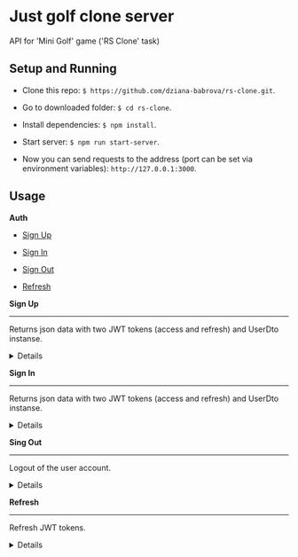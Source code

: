 # Just golf clone server

 API for 'Mini Golf' game ('RS Clone' task)

##  Setup and Running

- Clone this repo: `$ https://github.com/dziana-babrova/rs-clone.git`.

- Go to downloaded folder: `$ cd rs-clone`.

- Install dependencies: `$ npm install`.

- Start server: `$ npm run start-server`.

- Now you can send requests to the address (port can be set via environment variables): `http://127.0.0.1:3000`.

##  Usage

 **Auth**

- [Sign Up](https://github.com/dziana-babrova/rs-clone/serveri#sing-up)

- [Sign In](https://github.com/dziana-babrova/rs-clone/serveri#sing-in)

- [Sign Out](https://github.com/dziana-babrova/rs-clone/serveri#sing-out)

- [Refresh](https://github.com/dziana-babrova/rs-clone/serveri#refresh)

**Sign Up**

----

Returns json data with two JWT tokens (access and refresh) and UserDto instanse.

<details>

* **URL**

/api/auth/signup

* **Method:**

`POST`

* **Headers:**

`'Content-Type': 'application/json'`

* **URL Params**

None

* **Query Params**

None

* **Data Params**
```json
{

"email": "test@test.test",

"username": "testname",

"password": "password"

}
```


* **Success Response:**

* **Code:** 201 CREATED <br />

**Content:**

```json

{

"accessToken": "eyJhbGciOiJIUzI1NiIsInR5cCI6IkpXVCJ9.eyJpZCI6IjYzZTUzNmZhOTBhNjI1NGExNzRiYTBmMyIsImVtYWlsIjoidGUxMXMxdEB0ZXN0LnRlc3QiLCJ1c2VybmFtZSI6InRlc3RlciIsImlhdCI6MTY3NTk2NjIwMiwiZXhwIjoxNjc2MDUyNjAyfQ.kb4wpgExz4uH0BueM9L32VCVD5Qn6uv95I_pc2o_5Fc",

"refreshToken": "eyJhbGciOiJIUzI1NiIsInR5cCI6IkpXVCJ9.eyJpZCI6IjYzZTUzNmZhOTBhNjI1NGExNzRiYTBmMyIsImVtYWlsIjoidGUxMXMxdEB0ZXN0LnRlc3QiLCJ1c2VybmFtZSI6InRlc3RlciIsImlhdCI6MTY3NTk2NjIwMiwiZXhwIjoxNjc4NTU4MjAyfQ.0YJVkhfkO26xw-g-vEbV6TDIam5SYq9_20Xd1nX-P70",

"user": {

    "id": "63e536fa90a6254a174ba0f3",

    "email": "test@test.test",

    "username": "tester"

}

}

```

* **Error Response:**

* **Code:** 400 BAD REQUEST <br />

**Content:**
``` json

{

"message": "User with this email already exists."

}

```
* **Code:** 400 BAD REQUEST <br />

**Content:**
``` json

{

"message": "Validation error",

"errors": [

  {

   "value": "te11st@test",

   "msg": "Email must match the pattern",

   "param": "email",

   "location": "body"

  },

  {

  "value": "",

   "msg": "Username should not be empty",

   "param": "username",

   "location": "body"

  },

  {

"value": "",

   "msg": "Password should not be empty",

   "param": "password",

   "location": "body"

  }

]

}

```

* **Notes:**

None

</details>

**Sign In**

----

Returns json data with two JWT tokens (access and refresh) and UserDto instanse.

<details>

* **URL**

/api/auth

* **Method:**

`POST`

* **Headers:**

`'Content-Type': 'application/json'`

* **URL Params**

None

* **Query Params**

None

* **Data Params**

```json

{

"email": "test@test.test",
"password": "password"
 
}


```

* **Success Response:**

* **Code:** 200 OK <br />

**Content:**

```json

{

"accessToken": "eyJhbGciOiJIUzI1NiIsInR5cCI6IkpXVCJ9.eyJpZCI6IjYzZTUzNmZhOTBhNjI1NGExNzRiYTBmMyIsImVtYWlsIjoidGUxMXMxdEB0ZXN0LnRlc3QiLCJ1c2VybmFtZSI6InRlc3RlciIsImlhdCI6MTY3NTk2NjIwMiwiZXhwIjoxNjc2MDUyNjAyfQ.kb4wpgExz4uH0BueM9L32VCVD5Qn6uv95I_pc2o_5Fc",

"refreshToken": "eyJhbGciOiJIUzI1NiIsInR5cCI6IkpXVCJ9.eyJpZCI6IjYzZTUzNmZhOTBhNjI1NGExNzRiYTBmMyIsImVtYWlsIjoidGUxMXMxdEB0ZXN0LnRlc3QiLCJ1c2VybmFtZSI6InRlc3RlciIsImlhdCI6MTY3NTk2NjIwMiwiZXhwIjoxNjc4NTU4MjAyfQ.0YJVkhfkO26xw-g-vEbV6TDIam5SYq9_20Xd1nX-P70",

"user": {

    "id": "63e536fa90a6254a174ba0f3",

    "email": "test@test.test",

    "username": "tester"

}

}

```


* **Error Response:**

*  **Code:** 400 BAD REQUEST <br />

**Content:**
``` json

{

"message": "Wrong password"

}

```
* **Code:** 400 BAD REQUEST <br />

**Content:**
``` json

{

"message": "Validation error",

"errors": [

  {

   "value": "te11st@test",

   "msg": "Email must match the pattern",

   "param": "email",

   "location": "body"

  },

  {

  "value": "",

   "msg": "Username should not be empty",

   "param": "username",

   "location": "body"

  },

  {

"value": "",

   "msg": "Password should not be empty",

   "param": "password",

   "location": "body"

  }

]

}

```

* **Code:** 404 NOT FOUND <br />

**Content:**

```json

{

"message": "User test@test.test not found."

}

```

* **Notes:**

None

</details>

**Sing Out**

----

Logout of the user account.

<details>

* **URL**

/api/auth/signout

* **Method:**

`GET`

* **Headers:**

None

* **URL Params**

None

* **Query Params**

None

* **Data Params**

None

* **Cookies**

`refreshToken: 'user-token' (http only, automaticly set into cookies after login)`


* **Success Response:**

* **Code:** 200 OK<br />

**Content:**

```json
{}
```

* **Error Response:**

* **Code:** 400 BAD REQUEST <br />

**Content:**
``` json

{

"message": "Validation error",

"errors": [

  {

    "msg": "RefreshToken cookie required.",

    "param": "refreshToken",

    "location": "cookies"

  }

]

}

```


* **Notes:**

None

</details>

**Refresh**

----

Refresh JWT tokens.

<details>

* **URL**

/api/auth/refresh

* **Method:**

`GET`

* **Headers:**

None

* **URL Params**

None

* **Query Params**

None

* **Data Params**

None

* **Cookies**

`refreshToken: 'user-token' (http only, automaticly set into cookies after login)`

* **Success Response:**

* **Code:** 200 OK <br />

**Content:**

```json

{

"accessToken": "eyJhbGciOiJIUzI1NiIsInR5cCI6IkpXVCJ9.eyJpZCI6IjYzZTUzNmZhOTBhNjI1NGExNzRiYTBmMyIsImVtYWlsIjoidGUxMXMxdEB0ZXN0LnRlc3QiLCJ1c2VybmFtZSI6InRlc3RlciIsImlhdCI6MTY3NTk2NjIwMiwiZXhwIjoxNjc2MDUyNjAyfQ.kb4wpgExz4uH0BueM9L32VCVD5Qn6uv95I_pc2o_5Fc",

"refreshToken": "eyJhbGciOiJIUzI1NiIsInR5cCI6IkpXVCJ9.eyJpZCI6IjYzZTUzNmZhOTBhNjI1NGExNzRiYTBmMyIsImVtYWlsIjoidGUxMXMxdEB0ZXN0LnRlc3QiLCJ1c2VybmFtZSI6InRlc3RlciIsImlhdCI6MTY3NTk2NjIwMiwiZXhwIjoxNjc4NTU4MjAyfQ.0YJVkhfkO26xw-g-vEbV6TDIam5SYq9_20Xd1nX-P70",

"user": {

    "id": "63e536fa90a6254a174ba0f3",

    "email": "test@test.test",

    "username": "tester"

}

}

```

* **Error Response:**

* **Code:** 401 # UNAUTHORIZED <br />

**Content:**

```json

{

"message": "Unauthorized"

}

```

* **Notes:**

None

</details>

